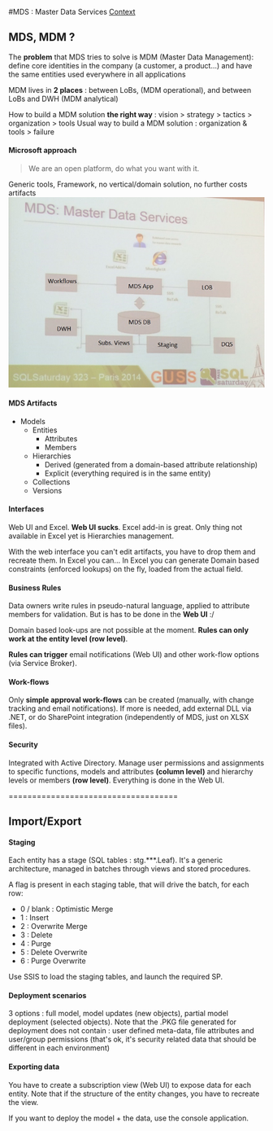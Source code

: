 #MDS : Master Data Services
[Context](https://github.com/Fleid/SQLSat-Paris-2014---DQS-MDS-PreConf/blob/master/README.md)

## MDS, MDM ?
The **problem** that MDS tries to solve is MDM (Master Data Management): define core identities in the company (a customer, a product...) and have the same entities used everywhere in all applications

MDM lives in **2 places** : between LoBs, (MDM operational), and between LoBs and DWH (MDM analytical)

How to build a MDM solution **the right way** : vision > strategy > tactics > organization > tools
Usual way to build a MDM solution : organization & tools > failure

#### Microsoft approach 
> We are an open platform, do what you want with it.

Generic tools, Framework, no vertical/domain solution, no further costs
artifacts
<img src="https://github.com/Fleid/SQLSat-Paris-2014---DQS-MDS-PreConf/blob/master/img/MDS1.JPG" width="600">

#### MDS Artifacts

- Models
  - Entities
    - Attributes
    - Members
  - Hierarchies
    - Derived (generated from a domain-based attribute relationship)
	- Explicit (everything required is in the same entity)
  - Collections
  - Versions

#### Interfaces  

Web UI and Excel. **Web UI sucks**. Excel add-in is great. Only thing not available in Excel yet is Hierarchies management.

With the web interface you can't edit artifacts, you have to drop them and recreate them. In Excel you can... In Excel you can generate Domain based constraints (enforced lookups) on the fly, loaded from the actual field.

#### Business Rules

Data owners write rules in pseudo-natural language, applied to attribute members for validation. But is has to be done in the **Web UI** :/

Domain based look-ups are not possible at the moment. **Rules can only work at the entity level (row level)**.

**Rules can trigger** email notifications (Web UI) and other work-flow options (via Service Broker).

#### Work-flows

Only **simple approval work-flows** can be created (manually, with change tracking and email notifications). If more is needed, add external DLL via .NET, or do SharePoint integration (independently of MDS, just on XLSX files).

#### Security

Integrated with Active Directory. Manage user permissions and assignments to specific functions, models and attributes **(column level)** and hierarchy levels or members **(row level)**. Everything is done in the Web UI.

====================================

## Import/Export
#### Staging

Each entity has a stage (SQL tables : stg.***.Leaf). It's a generic architecture, managed in batches through views and stored procedures.

A flag is present in each staging table, that will drive the batch, for each row:

- 0 / blank : Optimistic Merge
- 1 : Insert
- 2 : Overwrite Merge
- 3 : Delete
- 4 : Purge
- 5 : Delete Overwrite
- 6 : Purge Overwrite

Use SSIS to load the staging tables, and launch the required SP.

#### Deployment scenarios

3 options : full model, model updates (new objects), partial model deployment (selected objects). Note that the .PKG file generated for deployment does not contain : user defined meta-data, file attributes and user/group permissions (that's ok, it's security related data that should be different in each environment)

#### Exporting data

You have to create a subscription view (Web UI) to expose data for each entity. Note that if the structure of the entity changes, you have to recreate the view.

If you want to deploy the model + the data, use the console application.